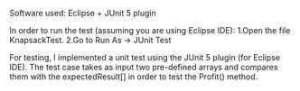 Software used: Eclipse + JUnit 5 plugin 

In order to run the test (assuming you are using Eclipse IDE):
1.Open the file KnapsackTest.
2.Go to Run As -> JUnit Test

For testing, I implemented a unit test using the JUnit 5 plugin (for Eclipse IDE).
The test case takes as input two pre-defined arrays and compares them with the expectedResult[] in order to test
the Profit() method.




 